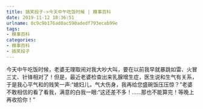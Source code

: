 ```yaml
---
title: 搞笑段子->今天中午吃饭时候 | 糗事百科
date: 2019-11-12 18:36:51
urlname: 0c9c9b176ad0ac590adedf793ecab99e
tags: 
- 糗事百科
categories:
- 糗事百科
- 搞笑段子
---
```

今天中午吃饭时候，老婆无理取闹对我大吵大叫，要在以前我早就暴跳如雷、火冒三丈、针锋相对了！但是，最近老婆检查出来乳腺增生症，医生说和生气有关系，于是我心平气和的贱笑一声:“媳妇儿，气大伤身，我再给您盛碗饭压压惊？”老婆不敢相信的看了看我，满意的白我一眼:“这还差不多！……那也不能算完！等晚上再收拾你！”


